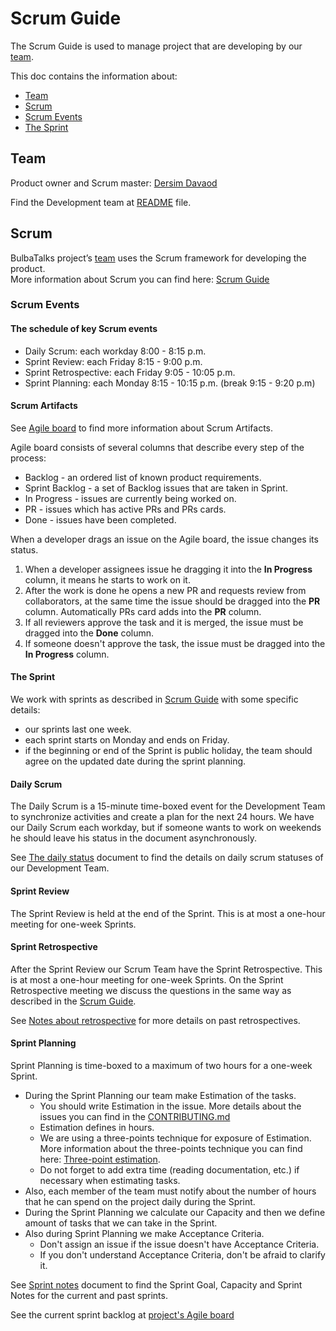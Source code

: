 # Scrum Guide 

The Scrum Guide is used to manage project that are developing by our [team](#team).

This doc contains the information about:

 - [Team](#team)
 - [Scrum](#scrum)  
 - [Scrum Events](#scrum-events)  
 - [The Sprint](#the-sprint)
 
## Team

Product owner and Scrum master: [Dersim Davaod](https://github.com/dersim-davaod)

Find the Development team at [README](../README.md#authors) file.

## Scrum

BulbaTalks project’s [team](#team) uses the Scrum framework for developing the product.  
More information about Scrum you can find here: [Scrum Guide](https://www.scrumguides.org/docs/scrumguide/v2017/2017-Scrum-Guide-US.pdf#zoom=100) 


### Scrum Events

#### The schedule of key Scrum events

 * Daily Scrum: each workday 8:00 - 8:15 p.m.
 * Sprint Review: each Friday 8:15 - 9:00 p.m.
 * Sprint Retrospective: each Friday 9:05 - 10:05 p.m.
 * Sprint Planning: each Monday 8:15 - 10:15 p.m. (break 9:15 - 9:20 p.m)

#### Scrum Artifacts

See [Agile board](https://github.com/dersim-davaod/CocoaHeads-iOS-School-Twitter-project/projects/1) to find more information about Scrum Artifacts.

Agile board consists of several columns that describe every step of the process:

 - Backlog - an ordered list of known product requirements.
 - Sprint Backlog - a set of Backlog issues that are taken in Sprint.
 - In Progress - issues are currently being worked on.
 - PR - issues which has active PRs and PRs cards.
 - Done - issues have been completed.

When a developer drags an issue on the Agile board, the issue changes its status.
 1. When a developer assignees issue he dragging it into the **In Progress** column, it means he starts to work on it. 
 1. After the work is done he opens a new PR and requests review from collaborators, at the same time the issue should be dragged into the **PR** column. Automatically PRs card adds into the **PR** column. 
 1. If all reviewers approve the task and it is merged, the issue must be dragged into the **Done** column.
 1. If someone doesn't approve the task, the issue must be dragged into the **In Progress** column. 

#### The Sprint

We work with sprints as described in [Scrum Guide](#scrum) with some specific details:

 - our sprints last one week.
 - each sprint starts on Monday and ends on Friday.
 - if the beginning or end of the Sprint is public holiday, the team should agree on the updated date during the sprint planning.

#### Daily Scrum

The Daily Scrum is a 15-minute time-boxed event for the Development Team to synchronize activities and create a plan for the next 24 hours. We have our Daily Scrum each workday, but if someone wants to work on weekends he should leave his status in the document asynchronously.

See [The daily status](https://docs.google.com/spreadsheets/d/1swL2wWhy6hZb2XJzyvXoQbx3UiBeuGJYmSXoTl4N0NA/edit#gid=0) document to find the details on daily scrum statuses of our Development Team.

#### Sprint Review

The Sprint Review is held at the end of the Sprint. This is at most a one-hour meeting for one-week Sprints.

#### Sprint Retrospective

After the Sprint Review our Scrum Team have the Sprint Retrospective. This is at most a one-hour meeting for one-week Sprints. On the Sprint Retrospective meeting we discuss the questions in the same way as described in the [Scrum Guide](#scrum).

See [Notes about retrospective](https://docs.google.com/spreadsheets/d/17-9C6O2Z3nYUSz6iaBnfQODPEN3vocRj19LgzYjfdxg/edit#gid=0) for more details on past retrospectives.

#### Sprint Planning

Sprint Planning is time-boxed to a maximum of two hours for a one-week Sprint.
 * During the Sprint Planning our team make Estimation of the tasks.
   - You should write Estimation in the issue. More details about the issues you can find in the [CONTRIBUTING.md](CONTRIBUTING.md#issues)
   - Estimation defines in hours.
   - We are using a three-points technique for exposure of Estimation. More information about the three-points technique you can find here: [Three-point estimation](https://en.wikipedia.org/wiki/Three-point_estimation). 
   - Do not forget to add extra time (reading documentation, etc.) if necessary when estimating tasks.
 * Also, each member of the team must notify about the number of hours that he can spend on the project daily during the Sprint.
 * During the Sprint Planning we calculate our Capacity and then we define amount of tasks that we can take in the Sprint. 
 * Also during Sprint Planning we make Acceptance Criteria.
   - Don't assign an issue if the issue doesn't have Acceptance Criteria.
   - If you don't understand Acceptance Criteria, don't be afraid to clarify it.

See [Sprint notes](https://docs.google.com/document/d/1PxbVa85ZyZQN0tlnibdIgxR1PC301dWRXumpPnWi33w/edit) document to find the Sprint Goal, Capacity and Sprint Notes for the current and past sprints.

See the current sprint backlog at [project's Agile board](#scrum-artifacts) 